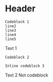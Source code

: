 # Header

```
Codeblock 1
line2
line3
line4
line5
```
Text 1

    Codeblock 2

`Inline codeblock 3`

Text 2
    Not codeblock
